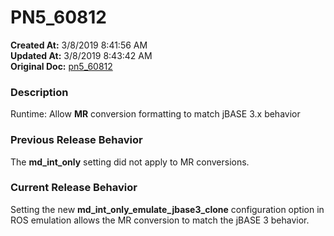 # PN5_60812

**Created At:** 3/8/2019 8:41:56 AM  
**Updated At:** 3/8/2019 8:43:42 AM  
**Original Doc:** [pn5_60812](https://docs.jbase.com/5-7-2-release-notes/pn5_60812)  


### Description

Runtime: Allow **MR** conversion formatting to match jBASE 3.x behavior



### Previous Release Behavior

The **md\_int\_only** setting did not apply to MR conversions.



### Current Release Behavior

Setting the new **md\_int\_only\_emulate\_jbase3\_clone** configuration option in ROS emulation allows the MR conversion to match the jBASE 3 behavior.
